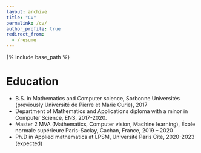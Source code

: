```yaml
---
layout: archive
title: "CV"
permalink: /cv/
author_profile: true
redirect_from:
  - /resume
---
```


{% include base_path %}

Education
======
* B.S. in Mathematics and Computer science, Sorbonne Universités (previously Université de Pierre et Marie Curie), 2017
* Department of Mathematics and Applications diploma with a minor in Computer Science, ENS, 2017-2020.
* Master 2 MVA (Mathematics, Computer vision, Machine learning), École normale supérieure Paris-Saclay, Cachan, France, 2019 – 2020
* Ph.D in Applied mathematics at LPSM, Université Paris Cité, 2020-2023 (expected)

